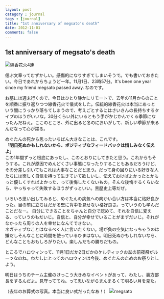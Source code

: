 ```yaml
---
layout: post
category : journal
tags : [journal]
title: "1st anniversary of megsato's death"
date: 2012-11-01
comments: false
---
```

## 1st anniversary of megsato's death

![線香花火4連](http://farm9.staticflickr.com/8185/8144640135_d0e1eff752_z.jpg)

偲ぶ文章ってむずかしい。感傷的になりすぎてしまいそうで。でも書いておきたい。今日であれからちょうど一年。11月1日、23時57分。It's been one year since my friend megsato passed away. なのです。

お墓には週末行くので、今日はひとり静かにリモートで、去年の11月からのことを順番に振り返りつつ線香花火で儀式をした。伝統的線香花火は本当にあっという間にうっかり落ちてしまうので、考えごとするにはさいきんの長持ちするタイプのほうがいいな。30分くらい外にいるともう手がかじかんでくる季節になったんだねえ。ここのところ、外に出ると冬のにおいがして、新しい季節が来るんだなって心が躍る。

めぐたんの死から思ったいちばん大きなことは、これです。  
**「明日死ぬかもしれないから、ポジティブなフィードバックは惜しみなく伝えよ」**  
この1年間ずっと根底にあったし、このとおりにしてきたと思う。これからもそうする。これが原因でめんどくさい事態になったりすることもあるだろうけど、その分差し引いてもこれは大事なことだと思う。だって身の回りにいる好きな人たちには楽しく自信を持って生きていて欲しいし、伝えておけばよかったとかもっと優しくすればよかった、って後悔したくないもの。そんな後悔するくらいなら、やっちゃって失敗するほうがずっといい。黒歴史上等だぜ。

いろいろ思い出してみると、めぐたんの病気への向かい合い方は本当に格好良かった。目の前に立ちはだかる壁に背中を見せない格好良さ。っていうのも学んだことだなー。 
自分にできることをちゃんと自分で認めて、それを自信に変える、っていうのもだいじ。自信と、自分が幸せでいることがまずだいじ。それがなかったら周りの人を幸せになんてできない。  
ネガティブなことはなるべく人に言いたくない。場が負の空気になっちゃうのは嫌だしそんなことに時間を使っているひまはない。明日死ぬかもしれないなら、どんなこともおもしろがりたい。楽しんだもの勝ちだもの。 

ところでハロウィンって、11月1日だか2日だかのケルティックお盆の前夜祭がルーツなのね。わたしにとってのハロウィンは今後、めぐたんのためのお祭りとしよう。

明日はうちのチーム主催のけっこう大きめなイベントがあって、わたし、裏方部長をするんだよ。見守っててね。って思いながらまんまるくて明るい月を見た。


（去年のお葬式の写真。本当に良い式だったなあ！）
![ｍegsato](http://farm9.staticflickr.com/8050/8144878615_0de624d5a5_z.jpg)
